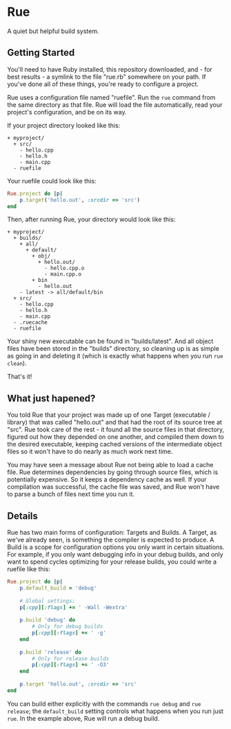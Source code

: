 # Rue
A quiet but helpful build system.


## Getting Started

You'll need to have Ruby installed, this repository downloaded, and - for best
results - a symlink to the file "rue.rb" somewhere on your path.  If you've done
all of these things, you're ready to configure a project.

Rue uses a configuration file named "ruefile".  Run the `rue` command from the
same directory as that file.  Rue will load the file automatically, read your
project's configuration, and be on its way.

If your project directory looked like this:

    + myproject/
      + src/
        - hello.cpp
        - hello.h
        - main.cpp
      - ruefile

Your ruefile could look like this:

```ruby
Rue.project do |p|
    p.target('hello.out', :srcdir => 'src')
end
```

Then, after running Rue, your directory would look like this:

    + myproject/
      + builds/
        + all/
          + default/
            + obj/
              + hello.out/
                - hello.cpp.o
                - main.cpp.o
            + bin
              - hello.out
        - latest -> all/default/bin
      + src/
        - hello.cpp
        - hello.h
        - main.cpp
      - .ruecache
      - ruefile

Your shiny new executable can be found in "builds/latest".  And all object files
have been stored in the "builds" directory, so cleaning up is as simple as going
in and deleting it (which is exactly what happens when you run `rue clean`).

That's it!


## What just hapened?

You told Rue that your project was made up of one Target (executable / library)
that was called "hello.out" and that had the root of its source tree at "src".
Rue took care of the rest - it found all the source files in that directory,
figured out how they depended on one another, and compiled them down to the
desired executable, keeping cached versions of the intermediate object files so
it won't have to do nearly as much work next time.

You may have seen a message about Rue not being able to load a cache file.  Rue
determines dependencies by going through source files, which is potentially
expensive.  So it keeps a dependency cache as well.  If your compilation was
successful, the cache file was saved, and Rue won't have to parse a bunch of
files next time you run it.

## Details

Rue has two main forms of configuration: Targets and Builds.  A Target, as we've
already seen, is something the compiler is expected to produce.  A Build is a
scope for configuration options you only want in certain situations.  For
example, if you only want debugging info in your debug builds, and only want to
spend cycles optimizing for your release builds, you could write a ruefile like
this:

```ruby
Rue.project do |p|
    p.default_build = 'debug'
    
    # Global settings:
    p[:cpp][:flags] += ' -Wall -Wextra'
    
    p.build 'debug' do
        # Only for debug builds
        p[:cpp][:flags] += ' -g'
    end
    
    p.build 'release' do
        # Only for release builds
        p[:cpp][:flags] += ' -O3'
    end
    
    p.target 'hello.out', :srcdir => 'src'
end
```

You can build either explicitly with the commands `rue debug` and `rue release`;
the  `default_build`  setting controls what happens when you run just `rue`.  In
the example above, Rue will run a debug build.

